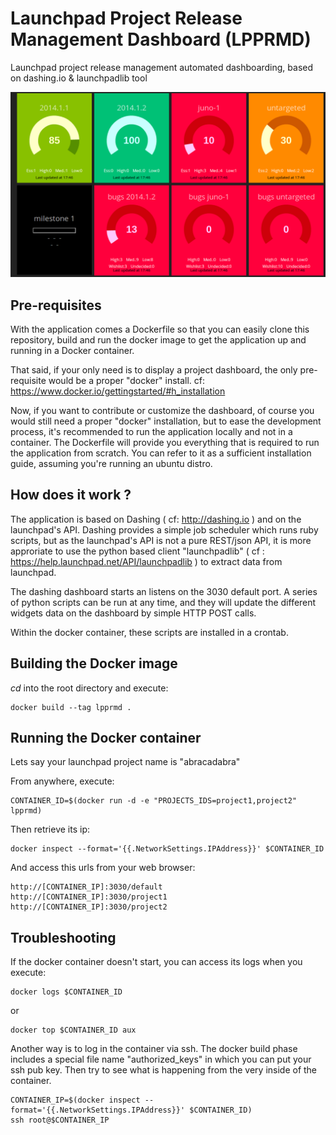 Launchpad Project Release Management Dashboard (LPPRMD)
=======================================================

Launchpad project release management automated dashboarding, based on dashing.io &amp; launchpadlib tool

![LPPRMD preview](./screenshot.png)

Pre-requisites
--------------

With the application comes a Dockerfile so that you can easily clone this repository, build and run the docker image to get the application up and running in a Docker container.

That said, if your only need is to display a project dashboard, the only pre-requisite would be a proper "docker" install. cf: https://www.docker.io/gettingstarted/#h_installation

Now, if you want to contribute or customize the dashboard, of course you would still need a proper "docker" installation, but to ease the development process, it's recommended to run the application locally and not in a container. The Dockerfile will provide you everything that is required to run the application from scratch. You can refer to it as a sufficient installation guide, assuming you're running an ubuntu distro.

How does it work ?
------------------

The application is based on Dashing ( cf: http://dashing.io ) and on the launchpad's API.
Dashing provides a simple job scheduler which runs ruby scripts, but as the launchpad's API is not a pure REST/json API, it is more approriate to use the python based client "launchpadlib" ( cf : https://help.launchpad.net/API/launchpadlib ) to extract data from launchpad.

The dashing dashboard starts an listens on the 3030 default port. A series of python scripts can be run at any time, and they will update the different widgets data on the dashboard by simple HTTP POST calls.

Within the docker container, these scripts are installed in a crontab.


Building the Docker image
-------------------------

*cd* into the root directory and execute:

	docker build --tag lpprmd .

Running the Docker container
----------------------------

Lets say your launchpad project name is "abracadabra"

From anywhere, execute: 

	CONTAINER_ID=$(docker run -d -e "PROJECTS_IDS=project1,project2" lpprmd)

Then retrieve its ip:

	docker inspect --format='{{.NetworkSettings.IPAddress}}' $CONTAINER_ID

And access this urls from your web browser:

	http://[CONTAINER_IP]:3030/default
	http://[CONTAINER_IP]:3030/project1
	http://[CONTAINER_IP]:3030/project2


Troubleshooting
---------------

If the docker container doesn't start, you can access its logs when you execute:

	docker logs $CONTAINER_ID
or

	docker top $CONTAINER_ID aux


Another way is to log in the container via ssh. The docker build phase includes a special file name "authorized_keys" in which you can put your ssh pub key. Then try to see what is happening from the very inside of the container.
        
	CONTAINER_IP=$(docker inspect --format='{{.NetworkSettings.IPAddress}}' $CONTAINER_ID)
	ssh root@$CONTAINER_IP